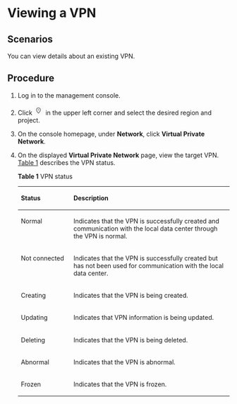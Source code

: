 # Viewing a VPN<a name="vpn_04_0002"></a>

## **Scenarios**<a name="section25068200105648"></a>

You can view details about an existing VPN.

## **Procedure**<a name="section47858803105754"></a>

1.  Log in to the management console.
2.  Click  ![](figures/d00356819-云计算开发部-公有云_iaas-image-f1cac6ef-c4f7-462b-a7f1-85e988937e64-3.png)  in the upper left corner and select the desired region and project.
3.  On the console homepage, under  **Network**, click  **Virtual Private Network**.
4.  On the displayed  **Virtual Private Network**  page, view the target VPN.  [Table 1](#en-us_topic_0013748707_table1573616693718)  describes the VPN status.

    **Table  1**  VPN status

    <a name="en-us_topic_0013748707_table1573616693718"></a>
    <table><thead align="left"><tr id="en-us_topic_0013748707_row580761493718"><th class="cellrowborder" valign="top" width="24.81%" id="mcps1.2.3.1.1"><p id="en-us_topic_0013748707_p65469593718"><a name="en-us_topic_0013748707_p65469593718"></a><a name="en-us_topic_0013748707_p65469593718"></a><strong id="b79429514454"><a name="b79429514454"></a><a name="b79429514454"></a>Status</strong></p>
    </th>
    <th class="cellrowborder" valign="top" width="75.19%" id="mcps1.2.3.1.2"><p id="en-us_topic_0013748707_p5303029693718"><a name="en-us_topic_0013748707_p5303029693718"></a><a name="en-us_topic_0013748707_p5303029693718"></a><strong id="b36984813457"><a name="b36984813457"></a><a name="b36984813457"></a>Description</strong></p>
    </th>
    </tr>
    </thead>
    <tbody><tr id="en-us_topic_0013748707_row3942386093718"><td class="cellrowborder" valign="top" width="24.81%" headers="mcps1.2.3.1.1 "><p id="en-us_topic_0013748707_p3921611193718"><a name="en-us_topic_0013748707_p3921611193718"></a><a name="en-us_topic_0013748707_p3921611193718"></a>Normal</p>
    </td>
    <td class="cellrowborder" valign="top" width="75.19%" headers="mcps1.2.3.1.2 "><p id="en-us_topic_0013748707_p16932393718"><a name="en-us_topic_0013748707_p16932393718"></a><a name="en-us_topic_0013748707_p16932393718"></a>Indicates that the VPN is successfully created and communication with the local data center through the VPN is normal.</p>
    </td>
    </tr>
    <tr id="row1971216541496"><td class="cellrowborder" valign="top" width="24.81%" headers="mcps1.2.3.1.1 "><p id="p071295434911"><a name="p071295434911"></a><a name="p071295434911"></a>Not connected</p>
    </td>
    <td class="cellrowborder" valign="top" width="75.19%" headers="mcps1.2.3.1.2 "><p id="p1713135454918"><a name="p1713135454918"></a><a name="p1713135454918"></a>Indicates that the VPN is successfully created but has not been used for communication with the local data center.</p>
    </td>
    </tr>
    <tr id="row467655719502"><td class="cellrowborder" valign="top" width="24.81%" headers="mcps1.2.3.1.1 "><p id="p7676145712505"><a name="p7676145712505"></a><a name="p7676145712505"></a>Creating</p>
    </td>
    <td class="cellrowborder" valign="top" width="75.19%" headers="mcps1.2.3.1.2 "><p id="p7676557195020"><a name="p7676557195020"></a><a name="p7676557195020"></a>Indicates that the VPN is being created.</p>
    </td>
    </tr>
    <tr id="row5869540125112"><td class="cellrowborder" valign="top" width="24.81%" headers="mcps1.2.3.1.1 "><p id="p5885205695013"><a name="p5885205695013"></a><a name="p5885205695013"></a>Updating</p>
    </td>
    <td class="cellrowborder" valign="top" width="75.19%" headers="mcps1.2.3.1.2 "><p id="p1488114563502"><a name="p1488114563502"></a><a name="p1488114563502"></a>Indicates that VPN information is being updated.</p>
    </td>
    </tr>
    <tr id="row134561502527"><td class="cellrowborder" valign="top" width="24.81%" headers="mcps1.2.3.1.1 "><p id="p74561205523"><a name="p74561205523"></a><a name="p74561205523"></a>Deleting</p>
    </td>
    <td class="cellrowborder" valign="top" width="75.19%" headers="mcps1.2.3.1.2 "><p id="p64561601524"><a name="p64561601524"></a><a name="p64561601524"></a>Indicates that the VPN is being deleted.</p>
    </td>
    </tr>
    <tr id="row13102348115020"><td class="cellrowborder" valign="top" width="24.81%" headers="mcps1.2.3.1.1 "><p id="p11869140175116"><a name="p11869140175116"></a><a name="p11869140175116"></a>Abnormal</p>
    </td>
    <td class="cellrowborder" valign="top" width="75.19%" headers="mcps1.2.3.1.2 "><p id="p168692040205120"><a name="p168692040205120"></a><a name="p168692040205120"></a>Indicates that the VPN is abnormal.</p>
    </td>
    </tr>
    <tr id="row71412020162620"><td class="cellrowborder" valign="top" width="24.81%" headers="mcps1.2.3.1.1 "><p id="p914216203268"><a name="p914216203268"></a><a name="p914216203268"></a>Frozen</p>
    </td>
    <td class="cellrowborder" valign="top" width="75.19%" headers="mcps1.2.3.1.2 "><p id="p91429206264"><a name="p91429206264"></a><a name="p91429206264"></a>Indicates that the VPN is frozen.</p>
    </td>
    </tr>
    </tbody>
    </table>


